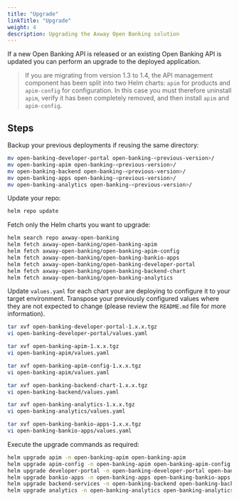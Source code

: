 ```yaml
---
title: "Upgrade"
linkTitle: "Upgrade"
weight: 4
description: Upgrading the Axway Open Banking solution
---
```


If a new Open Banking API is released or an existing Open Banking API is updated you can perform an upgrade to the deployed application.

> If you are migrating from version 1.3 to 1.4, the API management component has been split into two Helm charts: `apim` for products and `apim-config` for configuration. In this case you must therefore uninstall `apim`, verify it has been completely removed, and then install `apim` and `apim-config`. 

## Steps

Backup your previous deployments if reusing the same directory:

```bash
mv open-banking-developer-portal open-banking-<previous-version>/ 
mv open-banking-apim open-banking-<previous-version>/ 
mv open-banking-backend open-banking-<previous-version>/ 
mv open-banking-apps open-banking-<previous-version>/ 
mv open-banking-analytics open-banking-<previous-version>/
```

Update your repo:

```bash
helm repo update 
```

Fetch only the Helm charts you want to upgrade: 

```bash
helm search repo axway-open-banking 
helm fetch axway-open-banking/open-banking-apim
helm fetch axway-open-banking/open-banking-apim-config
helm fetch axway-open-banking/open-banking-bankio-apps 
helm fetch axway-open-banking/open-banking-developer-portal  
helm fetch axway-open-banking/open-banking-backend-chart  
helm fetch axway-open-banking/open-banking-analytics  
```

Update `values.yaml` for each chart your are deploying to configure it to your target environment. Transpose your previously configured values where they are not expected to change (please review the `README.md` file for more information). 

```bash
tar xvf open-banking-developer-portal-1.x.x.tgz 
vi open-banking-developer-portal/values.yaml 

tar xvf open-banking-apim-1.x.x.tgz 
vi open-banking-apim/values.yaml

tar xvf open-banking-apim-config-1.x.x.tgz 
vi open-banking-apim/values.yaml

tar xvf open-banking-backend-chart-1.x.x.tgz
vi open-banking-backend/values.yaml

tar xvf open-banking-analytics-1.x.x.tgz
vi open-banking-analytics/values.yaml 

tar xvf open-banking-bankio-apps-1.x.x.tgz 
vi open-banking-bankio-apps/values.yaml
``` 

Execute the upgrade commands as required:

```bash
helm upgrade apim -n open-banking-apim open-banking-apim
helm upgrade apim-config -n open-banking-apim open-banking-apim-config 
helm upgrade developer-portal -n open-banking-developer-portal open-banking-developer-portal
helm upgrade bankio-apps -n open-banking-apps open-banking-bankio-apps
helm upgrade backend-services -n open-banking-backend open-banking-backend-chart
helm upgrade analytics -n open-banking-analytics open-banking-analytics
```